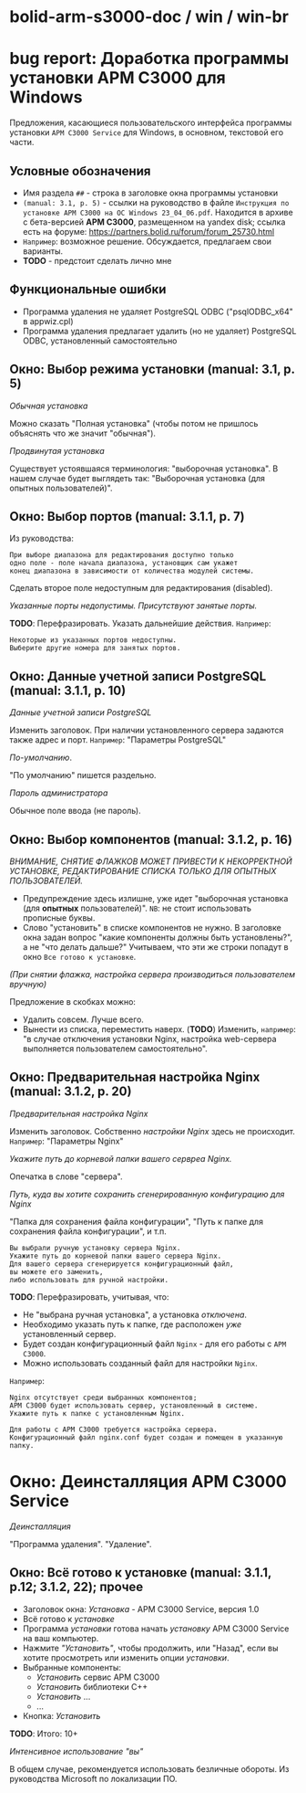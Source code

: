 # bolid-arm-s3000-doc / win / win-br

# bug report: Доработка программы установки АРМ С3000 для Windows



Предложения, касающиеся пользовательского интерфейса
программы установки `АРМ С3000 Service` для Windows,
в основном, текстовой его части.



## Условные обозначения
- Имя раздела `##` - строка в заголовке окна программы установки
- `(manual: 3.1, p. 5)` - ссылки на руководство в файле
  `Инструкция по установке АРМ С3000 на ОС Windows 23_04_06.pdf`.
  Находится в архиве с бета-версией **АРМ С3000**,
  размещенном на yandex disk; ссылка есть на форуме:
  https://partners.bolid.ru/forum/forum_25730.html
- `Например`: возможное решение. Обсуждается, предлагаем свои варианты.
- **TODO** - предстоит сделать лично мне



## Функциональные ошибки
- Программа удаления не удаляет PostgreSQL ODBC
  ("psqlODBC_x64" в appwiz.cpl)
- Программа удаления предлагает удалить (но не удаляет)
  PostgreSQL ODBC, установленный самостоятельно


## Окно: Выбор режима установки (manual: 3.1, p. 5)

*Обычная установка*

Можно сказать "Полная установка" (чтобы потом не пришлось
объяснять что же значит "обычная").

*Продвинутая установка*

Существует устоявшаяся терминология: "выборочная установка".
В нашем случае будет выглядеть так:
"Выборочная установка (для опытных пользователей)".



## Окно: Выбор портов (manual: 3.1.1, p. 7)

Из руководства:

```
При выборе диапазона для редактирования доступно только
одно поле - поле начала диапазона, установщик сам укажет
конец диапазона в зависимости от количества модулей системы.
```

Сделать второе поле недоступным для редактирования (disabled).

*Указанные порты недопустимы. Присутствуют занятые порты.*

**TODO**: Перефразировать. Указать дальнейшие действия.
`Например`:
```
Некоторые из указанных портов недоступны.
Выберите другие номера для занятых портов.
```



## Окно: Данные учетной записи PostgreSQL (manual: 3.1.1, p. 10)

*Данные учетной записи PostgreSQL*

Изменить заголовок.
При наличии установленного сервера задаются также адрес и порт.
`Например`:
"Параметры PostgreSQL"

*По-умолчанию*.

"По умолчанию" пишется раздельно.

*Пароль администратора*

Обычное поле ввода (не пароль).



## Окно: Выбор компонентов (manual: 3.1.2, p. 16)

*ВНИМАНИЕ, СНЯТИЕ ФЛАЖКОВ МОЖЕТ ПРИВЕСТИ К НЕКОРРЕКТНОЙ УСТАНОВКЕ,*
*РЕДАКТИРОВАНИЕ СПИСКА ТОЛЬКО ДЛЯ ОПЫТНЫХ ПОЛЬЗОВАТЕЛЕЙ.*

- Предупреждение здесь излишне, уже идет
  "выборочная установка (для **опытных** пользователей)".
  `NB`: не стоит использовать прописные буквы.
- Слово "установить" в списке компонентов не нужно.
  В заголовке окна задан вопрос "какие компоненты должны быть установлены?",
  а не "что делать дальше?"
  Учитываем, что эти же строки попадут в окно `Все готово к установке`.

*(При снятии флажка, настройка сервера производиться пользователем вручную)*

Предложение в скобках можно:
- Удалить совсем. Лучше всего.
- Вынести из списка, переместить наверх.
  (**TODO**) Изменить, `например`:
  "в случае отключения установки Nginx, настройка web-сервера
   выполняется пользователем самостоятельно".



## Окно: Предварительная настройка Nginx (manual: 3.1.2, p. 20)

*Предварительная настройка Nginx*

Изменить заголовок.
Собственно *настройки Nginx* здесь не происходит.
`Например`:
"Параметры Nginx"

*Укажите путь до корневой папки вашего сервреа Nginx.*

Опечатка в слове "сервера".

*Путь, куда вы хотите сохранить сгенерированную конфигурацию для Nginx*

"Папка для сохранения файла конфигурации",
"Путь к папке для сохранения файла конфигурации", и т.п.

```
Вы выбрали ручную установку сервера Nginx.
Укажите путь до корневой папки вашего сервера Nginx.
Для вашего сервера сгенерируется конфигурационный файл,
вы можете его заменить,
либо использовать для ручной настройки.
```

**TODO**: Перефразировать, учитывая, что:
- Не "выбрана ручная установка", а установка *отключена*.
- Необходимо указать путь к папке, где расположен *уже* установленный сервер.
- Будет создан конфигурационный файл `Nginx` - для его работы с `АРМ С3000`.
- Можно использовать созданный файл для настройки `Nginx`.

`Например`:
```
Nginx отсутствует среди выбранных компонентов;
АРМ С3000 будет использовать сервер, установленный в системе.
Укажите путь к папке с установленным Nginx.

Для работы с АРМ С3000 требуется настройка сервера.
Конфигурационный файл nginx.conf будет создан и помещен в указанную папку.
```



# Окно: Деинсталляция АРМ С3000 Service

*Деинсталляция*

"Программа удаления".
"Удаление".



## Окно: Всё готово к установке (manual: 3.1.1, p.12; 3.1.2, 22); прочее

- Заголовок окна: *Установка* - АРМ С3000 Service, версия 1.0
- Всё готово к *установке*
- Программа *установки* готова начать *установку* АРМ С3000 Service на ваш компьютер.
- Нажмите *"Установить"*, чтобы продолжить, или "Назад", если вы хотите
  просмотреть или изменить опции *установки*.
- Выбранные компоненты:
  - *Установить* сервис АРМ С3000
  - *Установить* библиотеки C++
  - *Установить* ...
  - ...
- Кнопка: *Установить*

**TODO**: Итого: 10+

*Интенсивное использование "вы"*

В общем случае, рекомендуется использовать безличные обороты.
Из руководства Microsoft по локализации ПО.

